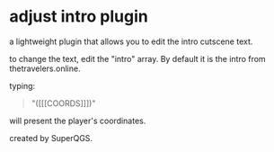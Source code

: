 # adjust intro plugin
a lightweight plugin that allows you to edit the intro cutscene text.

to change the text, edit the "intro" array. By default it is the intro from thetravelers.online.

typing:

> \"([[[COORDS]]])\"

will present the player's coordinates.

created by SuperQGS.
